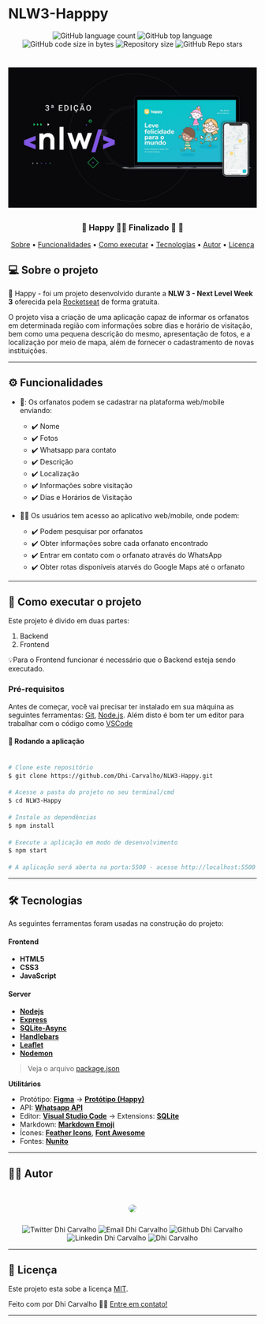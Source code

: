 # NLW3-Happpy
<p align="center">
  <img alt="GitHub language count" src="https://img.shields.io/github/languages/count/Dhi-Carvalho/NLW3-Happy?style=plastic">

  <img alt="GitHub top language" src="https://img.shields.io/github/languages/top/Dhi-Carvalho/NLW3-Happy?style=plastic">

  <img alt="GitHub code size in bytes" src="https://img.shields.io/github/languages/code-size/Dhi-Carvalho/NLW3-Happy?style=plastic">

  <img alt="Repository size" src="https://img.shields.io/github/repo-size/Dhi-Carvalho/NLW3-Happy?style=plastic">
    
  <img alt="GitHub Repo stars" src="https://img.shields.io/github/stars/Dhi-Carvalho/NLW3-Happy?style=plastic">

 
</p>
<h1 align="center">
    <img alt="NextLevelWeek" title="#NextLevelWeek" src="./public/images/nlw3.jpg" />
</h1>

<h3 align="center"> 
	🚧  Happy 👨‍🏫 Finalizado 🚀 🚧
</h3>

<p align="center">
 <a href="#-sobre-o-projeto">Sobre</a> •
 <a href="#-funcionalidades">Funcionalidades</a> •
 <a href="#-como-executar-o-projeto">Como executar</a> • 
 <a href="#-tecnologias">Tecnologias</a> •  
 <a href="#-autor">Autor</a> • 
 <a href="#user-content--licença">Licença</a>
</p>


## 💻 Sobre o projeto

 👼 Happy - foi um projeto desenvolvido durante a **NLW 3 - Next Level Week 3** oferecida pela [Rocketseat](https://rocketseat.com.br) de forma gratuita.

O projeto visa a criação de uma aplicação capaz de informar os orfanatos em determinada região com informações sobre dias e horário de visitação, bem como uma pequena descrição do mesmo, apresentação de fotos, e a localização por meio de mapa, além de fornecer o cadastramento de novas instituições.

---

## ⚙️ Funcionalidades

- 🏡: Os orfanatos podem se cadastrar na plataforma web/mobile enviando:
  - ✔️ Nome
  - ✔️ Fotos
  - ✔️ Whatsapp para contato
  - ✔️ Descrição
  - ✔️ Localização
  - ✔️ Informações sobre visitação
  - ✔️ Dias e Horários de Visitação

- 👨‍🎓 Os usuários tem acesso ao aplicativo web/mobile, onde podem:
  - ✔️ Podem pesquisar por orfanatos
  - ✔️ Obter informações sobre cada orfanato encontrado
  - ✔️ Entrar em contato com o orfanato através do WhatsApp
  - ✔️ Obter rotas disponíveis atarvés do Google Maps até o orfanato

---

## 🚀 Como executar o projeto

Este projeto é divido em duas partes:
1. Backend
2. Frontend

💡Para o Frontend funcionar é necessário que o Backend esteja sendo executado.

### Pré-requisitos

Antes de começar, você vai precisar ter instalado em sua máquina as seguintes ferramentas:
[Git](https://git-scm.com), [Node.js](https://nodejs.org/en/). 
Além disto é bom ter um editor para trabalhar com o código como [VSCode](https://code.visualstudio.com/)


#### 🧭 Rodando a aplicação

```bash

# Clone este repositório
$ git clone https://github.com/Dhi-Carvalho/NLW3-Happy.git

# Acesse a pasta do projeto no seu terminal/cmd
$ cd NLW3-Happy

# Instale as dependências
$ npm install

# Execute a aplicação em modo de desenvolvimento
$ npm start

# A aplicação será aberta na porta:5500 - acesse http://localhost:5500

```

---

## 🛠 Tecnologias

As seguintes ferramentas foram usadas na construção do projeto:

#### **Frontend**

- **HTML5**
- **CSS3**
- **JavaScript**

#### **Server**

-   **[Nodejs](https://nodejs.org/en/)**
-   **[Express](https://expressjs.com/)**
-   **[SQLite-Async](https://www.npmjs.com/package/sqlite-async)**
-   **[Handlebars](https://handlebarsjs.com/)**
-   **[Leaflet](https://leafletjs.com/index.html)**
-   **[Nodemon](https://www.npmjs.com/package/nodemon)**


> Veja o arquivo  [package.json](https://github.com/Dhi-Carvalho/NLW3-Happy/blob/main/package.json)

**Utilitários**

-   Protótipo:  **[Figma](https://www.figma.com/)**  →  **[Protótipo (Happy)](https://www.figma.com/file/cjXRdWaM7I7arUHSmReeK6/Happy-Web-Copy?node-id=48934%3A197)**
-   API:  **[Whatsapp API](https://api.whatsapp.com/)**
-   Editor:  **[Visual Studio Code](https://code.visualstudio.com/)**  → Extensions:  **[SQLite](https://marketplace.visualstudio.com/items?itemName=alexcvzz.vscode-sqlite)**
-   Markdown: **[Markdown Emoji](https://gist.github.com/rxaviers/7360908)**
-   Ícones:  **[Feather Icons](https://feathericons.com/)**,  **[Font Awesome](https://fontawesome.com/)**
-   Fontes:  **[Nunito](https://fonts.google.com/specimen/Nunito)**


---

## :man_student: Autor

 <h1 align="center">
    <img style="border-radius: 50%;" src="https://images2.imgbox.com/7c/82/ADR3x8b2_o.jpg" width="250">
</h1>

<p align="center">
<img src="https://img.shields.io/twitter/url?style=social&url=https%3A%2F%2Ftwitter.com%2FDhiCarvalho85" alt="Twitter Dhi Carvalho"/>
<img src="https://img.shields.io/badge/-Gmail-c14438?style=flat-square&logo=Gmail&logoColor=white&link=mailto:dhi.carvalho85@gmail.com" alt="Email Dhi Carvalho"/>
<img src="https://img.shields.io/badge/-Github-000?style=flat-square&logo=Github&logoColor=white&link=https://github.com/Dhi-Carvalho" alt="Github Dhi Carvalho"/>
<img src="https://img.shields.io/badge/-LinkedIn-blue?style=flat-square&logo=Linkedin&logoColor=white&link=https://www.linkedin.com/in/dhi-carvalho/" alt="Linkedin Dhi Carvalho"/>
<img src="https://komarev.com/ghpvc/?username=Dhi-Carvalho" alt="Dhi Carvalho"/>
</p>

---

## 📝 Licença

Este projeto esta sobe a licença [MIT](https://github.com/Dhi-Carvalho/NLW3-Happy/blob/main/License).

Feito com por Dhi Carvalho 👋🏽 [Entre em contato!](https://www.linkedin.com/in/dhi-carvalho/)

---